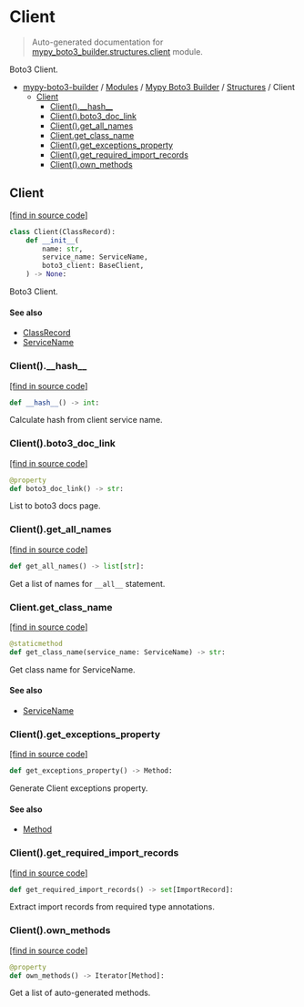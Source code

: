 # Client

> Auto-generated documentation for [mypy_boto3_builder.structures.client](https://github.com/vemel/mypy_boto3_builder/blob/main/mypy_boto3_builder/structures/client.py) module.

Boto3 Client.

- [mypy-boto3-builder](../../README.md#mypy_boto3_builder) / [Modules](../../MODULES.md#mypy-boto3-builder-modules) / [Mypy Boto3 Builder](../index.md#mypy-boto3-builder) / [Structures](index.md#structures) / Client
    - [Client](#client)
        - [Client().\_\_hash\_\_](#client__hash__)
        - [Client().boto3_doc_link](#clientboto3_doc_link)
        - [Client().get_all_names](#clientget_all_names)
        - [Client.get_class_name](#clientget_class_name)
        - [Client().get_exceptions_property](#clientget_exceptions_property)
        - [Client().get_required_import_records](#clientget_required_import_records)
        - [Client().own_methods](#clientown_methods)

## Client

[[find in source code]](https://github.com/vemel/mypy_boto3_builder/blob/main/mypy_boto3_builder/structures/client.py#L21)

```python
class Client(ClassRecord):
    def __init__(
        name: str,
        service_name: ServiceName,
        boto3_client: BaseClient,
    ) -> None:
```

Boto3 Client.

#### See also

- [ClassRecord](class_record.md#classrecord)
- [ServiceName](../service_name.md#servicename)

### Client().\_\_hash\_\_

[[find in source code]](https://github.com/vemel/mypy_boto3_builder/blob/main/mypy_boto3_builder/structures/client.py#L57)

```python
def __hash__() -> int:
```

Calculate hash from client service name.

### Client().boto3_doc_link

[[find in source code]](https://github.com/vemel/mypy_boto3_builder/blob/main/mypy_boto3_builder/structures/client.py#L70)

```python
@property
def boto3_doc_link() -> str:
```

List to boto3 docs page.

### Client().get_all_names

[[find in source code]](https://github.com/vemel/mypy_boto3_builder/blob/main/mypy_boto3_builder/structures/client.py#L77)

```python
def get_all_names() -> list[str]:
```

Get a list of names for `__all__` statement.

### Client.get_class_name

[[find in source code]](https://github.com/vemel/mypy_boto3_builder/blob/main/mypy_boto3_builder/structures/client.py#L63)

```python
@staticmethod
def get_class_name(service_name: ServiceName) -> str:
```

Get class name for ServiceName.

#### See also

- [ServiceName](../service_name.md#servicename)

### Client().get_exceptions_property

[[find in source code]](https://github.com/vemel/mypy_boto3_builder/blob/main/mypy_boto3_builder/structures/client.py#L92)

```python
def get_exceptions_property() -> Method:
```

Generate Client exceptions property.

#### See also

- [Method](method.md#method)

### Client().get_required_import_records

[[find in source code]](https://github.com/vemel/mypy_boto3_builder/blob/main/mypy_boto3_builder/structures/client.py#L111)

```python
def get_required_import_records() -> set[ImportRecord]:
```

Extract import records from required type annotations.

### Client().own_methods

[[find in source code]](https://github.com/vemel/mypy_boto3_builder/blob/main/mypy_boto3_builder/structures/client.py#L83)

```python
@property
def own_methods() -> Iterator[Method]:
```

Get a list of auto-generated methods.
